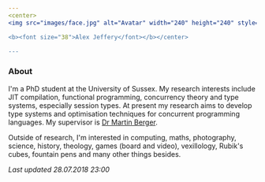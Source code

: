 ```yaml
---
<center>
<img src="images/face.jpg" alt="Avatar" width="240" height="240" style="border-radius: 50%"/>

<b><font size="38">Alex Jeffery</font></b></center>

---
```


### About

I'm a PhD student at the University of Sussex. My research interests include JIT compilation, functional programming, concurrency theory and type systems, especially session types. At present my research aims to develop type systems and optimisation techniques for concurrent programming languages. My supervisor is [Dr Martin Berger](http://users.sussex.ac.uk/~mfb21/).

Outside of research, I'm interested in computing, maths, photography, science, history, theology, games (board and video), vexillology, Rubik's cubes, fountain pens and many other things besides.

_Last updated 28.07.2018 23:00_
